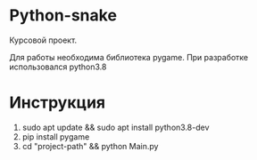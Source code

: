 # Python-snake

Курсовой проект.

Для работы необходима библиотека pygame. 
При разработке использовался python3.8
# Инструкция 
1. sudo apt update && sudo apt install python3.8-dev
2. pip install pygame
3. cd "project-path" && python Main.py
